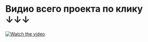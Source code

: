 <h1>Видио всего проекта по клику ↓↓↓</h1>

[![Watch the video](https://i.postimg.cc/T1C7yMwb/50.png)](https://dropmefiles.com/2lVo6)
